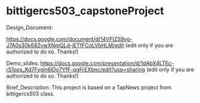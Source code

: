 # bittigercs503_capstoneProject

Design_Document:

https://docs.google.com/document/d/14VFIZS9vg-J7A0s30k682vwXNmQLd-jETfFCoLVbHLM/edit
(edit only if you are authorized to do so. Thanks!)

Demo_slides:
https://docs.google.com/presentation/d/1dAbX4LTEc-rS1oxs_Kd7Fvgln6lDo7YfF-qgFrEXbnc/edit?usp=sharing
(edit only if you are authorized to do so. Thanks!)

Brief_Description:
This project is based on a TapNews project from bittigercs503 class. 

